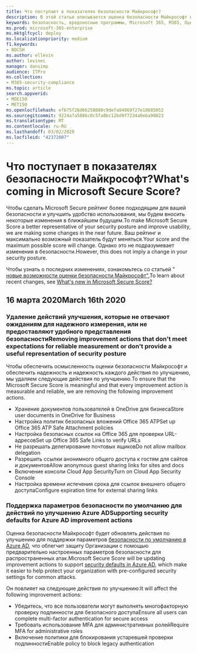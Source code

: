 ```yaml
---
title: Что поступает в показателях безопасности Майкрософт?
description: В этой статье описывается оценка безопасности Майкрософт в центре безопасности Майкрософт 365, вычисление сведений и возможные Администраторы безопасности.
keywords: безопасность, вредоносные программы, Microsoft 365, M365, Оценка безопасности, центр безопасности, действия по улучшению
ms.prod: microsoft-365-enterprise
ms.mktglfcycl: deploy
ms.localizationpriority: medium
f1.keywords:
- NOCSH
ms.author: ellevin
author: levinec
manager: dansimp
audience: ITPro
ms.collection:
- M365-security-compliance
ms.topic: article
search.appverid:
- MOE150
- MET150
ms.openlocfilehash: efb75f26d66258880c9defa94869f27e18685052
ms.sourcegitcommit: 9224a7a5886c0c5fa0bc12bd9f7234a0eba90023
ms.translationtype: MT
ms.contentlocale: ru-RU
ms.lasthandoff: 03/02/2020
ms.locfileid: "42372007"
---
```

# <a name="whats-coming-in-microsoft-secure-score"></a><span data-ttu-id="81b17-104">Что поступает в показателях безопасности Майкрософт?</span><span class="sxs-lookup"><span data-stu-id="81b17-104">What's coming in Microsoft Secure Score?</span></span>

<span data-ttu-id="81b17-105">Чтобы сделать Microsoft Secure рейтинг более подходящим для вашей безопасности и улучшить удобство использования, мы будем вносить некоторые изменения в ближайшем будущем.</span><span class="sxs-lookup"><span data-stu-id="81b17-105">To make Microsoft Secure Score a better representative of your security posture and improve usability, we are making some changes in the near future.</span></span> <span data-ttu-id="81b17-106">Ваш рейтинг и максимально возможный показатель будут меняться.</span><span class="sxs-lookup"><span data-stu-id="81b17-106">Your score and the maximum possible score will change.</span></span> <span data-ttu-id="81b17-107">Однако это не подразумевает изменения в безопасности.</span><span class="sxs-lookup"><span data-stu-id="81b17-107">However, this does not imply a change in your security posture.</span></span>

<span data-ttu-id="81b17-108">Чтобы узнать о последних изменениях, ознакомьтесь со статьей " [новые возможности оценки безопасности Майкрософт".](microsoft-secure-score.md#whats-new)</span><span class="sxs-lookup"><span data-stu-id="81b17-108">To learn about recent changes, see [What's new in Microsoft Secure Score?](microsoft-secure-score.md#whats-new)</span></span>

## <a name="march-16th-2020"></a><span data-ttu-id="81b17-109">16 марта 2020</span><span class="sxs-lookup"><span data-stu-id="81b17-109">March 16th 2020</span></span>

### <a name="removing-improvement-actions-that-dont-meet-expectations-for-reliable-measurement-or-dont-provide-a-useful-representation-of-security-posture"></a><span data-ttu-id="81b17-110">Удаление действий улучшения, которые не отвечают ожиданиям для надежного измерения, или не предоставляют удобного представления безопасности</span><span class="sxs-lookup"><span data-stu-id="81b17-110">Removing improvement actions that don't meet expectations for reliable measurement or don't provide a useful representation of security posture</span></span>

<span data-ttu-id="81b17-111">Чтобы обеспечить осмысленность оценки безопасности Майкрософт и обеспечить надежность и надежность каждого действия по улучшению, мы удаляем следующие действия по улучшению.</span><span class="sxs-lookup"><span data-stu-id="81b17-111">To ensure that the Microsoft Secure Score is meaningful and that every improvement action is measurable and reliable, we are removing the following improvement actions.</span></span>

- <span data-ttu-id="81b17-112">Хранение документов пользователей в OneDrive для бизнеса</span><span class="sxs-lookup"><span data-stu-id="81b17-112">Store user documents in OneDrive for Business</span></span>
- <span data-ttu-id="81b17-113">Настройка политик безопасных вложений Office 365 ATP</span><span class="sxs-lookup"><span data-stu-id="81b17-113">Set up Office 365 ATP Safe Attachment policies</span></span>
- <span data-ttu-id="81b17-114">Настройка безопасных ссылок на Office 365 для проверки URL-адресов</span><span class="sxs-lookup"><span data-stu-id="81b17-114">Set up Office 365 Safe Links to verify URLs</span></span>
- <span data-ttu-id="81b17-115">Не разрешать делегирование почтовых ящиков</span><span class="sxs-lookup"><span data-stu-id="81b17-115">Do not allow mailbox delegation</span></span>
- <span data-ttu-id="81b17-116">Разрешить ссылки анонимного общего доступа к гостям для сайтов и документов</span><span class="sxs-lookup"><span data-stu-id="81b17-116">Allow anonymous guest sharing links for sites and docs</span></span>
- <span data-ttu-id="81b17-117">Включение консоли Cloud App Security</span><span class="sxs-lookup"><span data-stu-id="81b17-117">Turn on Cloud App Security Console</span></span>
- <span data-ttu-id="81b17-118">Настройка времени истечения срока для ссылок внешнего общего доступа</span><span class="sxs-lookup"><span data-stu-id="81b17-118">Configure expiration time for external sharing links</span></span>

### <a name="supporting-security-defaults-for-azure-ad-improvement-actions"></a><span data-ttu-id="81b17-119">Поддержка параметров безопасности по умолчанию для действий по улучшению Azure AD</span><span class="sxs-lookup"><span data-stu-id="81b17-119">Supporting security defaults for Azure AD improvement actions</span></span>

<span data-ttu-id="81b17-120">Оценка безопасности Майкрософт будет обновлять действия по улучшению для поддержки параметров [безопасности по умолчанию в Azure AD](https://docs.microsoft.com/azure/active-directory/fundamentals/concept-fundamentals-security-defaults), что облегчит защиту Организации с помощью предварительно настроенных параметров безопасности для распространенных атак.</span><span class="sxs-lookup"><span data-stu-id="81b17-120">Microsoft Secure Score will be updating improvement actions to support [security defaults in Azure AD](https://docs.microsoft.com/azure/active-directory/fundamentals/concept-fundamentals-security-defaults), which make it easier to help protect your organization with pre-configured security settings for common attacks.</span></span>

<span data-ttu-id="81b17-121">Он повлияет на следующие действия по улучшению:</span><span class="sxs-lookup"><span data-stu-id="81b17-121">It will affect the following improvement actions:</span></span>

- <span data-ttu-id="81b17-122">Убедитесь, что все пользователи могут выполнять многофакторную проверку подлинности для безопасного доступа</span><span class="sxs-lookup"><span data-stu-id="81b17-122">Ensure all users can complete multi-factor authentication for secure access</span></span>
- <span data-ttu-id="81b17-123">Требовать использование MFA для административных ролей</span><span class="sxs-lookup"><span data-stu-id="81b17-123">Require MFA for administrative roles</span></span>
- <span data-ttu-id="81b17-124">Включение политики для блокирования устаревшей проверки подлинности</span><span class="sxs-lookup"><span data-stu-id="81b17-124">Enable policy to block legacy authentication</span></span>
